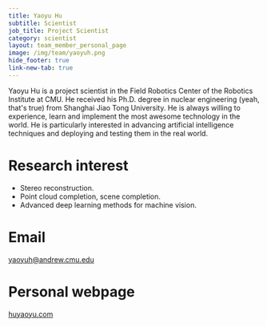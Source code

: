 ```yaml
---
title: Yaoyu Hu
subtitle: Scientist
job_title: Project Scientist
category: scientist
layout: team_member_personal_page
image: /img/team/yaoyuh.png
hide_footer: true
link-new-tab: true
---
```


Yaoyu Hu is a project scientist in the Field Robotics Center of the Robotics Institute at CMU. He received his Ph.D. degree in nuclear engineering (yeah, that's true) from Shanghai Jiao Tong University. He is always willing to experience, learn and implement the most awesome technology in the world. He is particularly interested in advancing artificial intelligence techniques and deploying and testing them in the real world. 

# Research interest #
- Stereo reconstruction.
- Point cloud completion, scene completion.
- Advanced deep learning methods for machine vision.

# Email #
yaoyuh@andrew.cmu.edu

# Personal webpage #
<a href="http://huyaoyu.com" target="_blank">huyaoyu.com</a>
